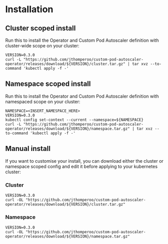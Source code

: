 # Installation

## Cluster scoped install
Run this to install the Operator and Custom Pod Autoscaler definition with cluster-wide scope on your cluster:
```
VERSION=0.3.0
curl -L "https://github.com/jthomperoo/custom-pod-autoscaler-operator/releases/download/${VERSION}/cluster.tar.gz" | tar xvz --to-command 'kubectl apply -f -'
```

## Namespace scoped install
Run this to install the Operator and Custom Pod Autoscaler definition with namespaced scope on your cluster:
```
NAMESPACE=<INSERT_NAMESPACE_HERE>
VERSION=0.3.0
kubectl config set-context --current --namespace=${NAMESPACE}
curl -L "https://github.com/jthomperoo/custom-pod-autoscaler-operator/releases/download/${VERSION}/namespace.tar.gz" | tar xvz --to-command 'kubectl apply -f -'
```

## Manual install
If you want to customise your install, you can download either the cluster or namespace scoped config and edit it before applying to your kubernetes cluster:
### Cluster
```
VERSION=0.3.0
curl -OL "https://github.com/jthomperoo/custom-pod-autoscaler-operator/releases/download/${VERSION}/cluster.tar.gz"
```
### Namespace
```
VERSION=0.3.0
curl -OL "https://github.com/jthomperoo/custom-pod-autoscaler-operator/releases/download/${VERSION}/namespace.tar.gz"
```